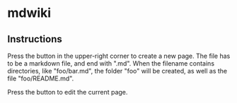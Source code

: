 # mdwiki

## Instructions

Press the <i class="fa fa-plus"></i> button in the upper-right corner to create a new page. The file has to be a markdown file, and end with ".md". When the filename contains directories, like "foo/bar.md", the folder "foo" will be created, as well as the file "foo/README.md".

Press the <i class="fa fa-edit"></i> button to edit the current page.
